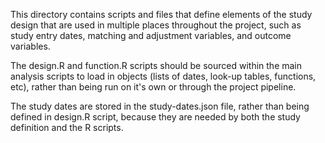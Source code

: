 This directory contains scripts and files that define elements of the study design that are used in multiple places throughout the project, such as study entry dates, matching and adjustment variables, and outcome variables.

The design.R and function.R scripts should be sourced within the main analysis scripts to load in objects (lists of dates, look-up tables, functions, etc), rather than being run on it's own or through the project pipeline.

The study dates are stored in the study-dates.json file, rather than being defined in design.R script, because they are needed by both the study definition and the R scripts. 
